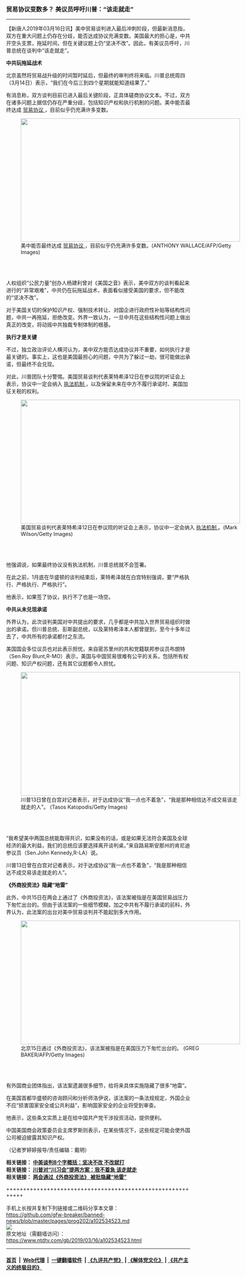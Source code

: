### 贸易协议变数多？ 美议员呼吁川普：“该走就走”
------------------------

<div class="post_content" itemprop="articleBody">
 <p>
  【新唐人2019年03月16日讯】美中贸易谈判进入最后冲刺阶段，但最新消息指，双方在重大问题上仍存在分歧，能否达成协议充满变数。美国最大的担心是，中共开空头支票，拖延时间，但在关键议题上仍“坚决不改”。因此，有美议员呼吁，川普总统在谈判中“该走就走”。
 </p>
 <p>
  <strong>
   中共玩拖延战术
  </strong>
 </p>
 <p>
  北京虽然将贸易战升级的时间暂时延后，但最终的审判终将来临。川普总统周四（3月14日）表示，“我们在今后三到四个星期就能知道结果了。”
 </p>
 <p>
  有消息称，双方谈判目前已进入最后关键阶段，正具体磋商协议文本。不过，双方在诸多问题上据信仍存在严重分歧，包括知识产权和执行机制的问题。美中能否最终达成
  <a href="https://www.ntdtv.com/gb/贸易协议.htm">
   贸易协议
  </a>
  ，目前似乎仍充满许多变数。
  <br/>
  <figure class="wp-caption alignnone" id="attachment_102534664" style="width: 600px">
   <img alt="" class="size-medium wp-image-102534664" height="337" src="https://www.ntdtv.com/assets/uploads/2019/03/p8942841a23827037-600x337.jpg" width="600">
    <br/><figcaption class="wp-caption-text">
     美中能否最终达成
     <a href="https://www.ntdtv.com/gb/贸易协议.htm">
      贸易协议
     </a>
     ，目前似乎仍充满许多变数。(ANTHONY WALLACE/AFP/Getty Images)
    </figcaption><br/>
   </img>
  </figure><br/>
  <br/>
  人权组织“公民力量”创办人杨建利曾对《美国之音》表示，美中双方的谈判看起来进行的“非常艰难”，中共仍在玩拖延战术，表面看似接受美国的要求，但不能改的“坚决不改”。
 </p>
 <p>
  对于美国关切的保护知识产权、强制技术转让、对国企进行政府性补贴等结构性问题，中共一再拖延，拒绝改变。外界一致认为，一旦中共在这些结构性问题上做出真正的改变，将动摇中共独裁专制体制的根基。
 </p>
 <p>
  <strong>
   执行才是关键
  </strong>
 </p>
 <p>
  不过，独立政治评论人横河认为，美中双方能否达成协议并不重要，如何执行才是最关键的。事实上，这也是美国最担心的问题，中共为了躲过一劫，很可能做出承诺，但最终不会兑现。
 </p>
 <p>
  对此，川普团队十分警惕。美国贸易谈判代表莱特希泽12日在参议院的听证会上表示，协议中一定会纳入
  <a href="https://www.ntdtv.com/gb/执法机制.htm">
   执法机制
  </a>
  ，以及保留未来在中方不履行承诺时、美国加征关税的权利。
  <br/>
  <figure class="wp-caption alignnone" id="attachment_102534675" style="width: 600px">
   <img alt="" class="size-medium wp-image-102534675" height="338" src="https://www.ntdtv.com/assets/uploads/2019/03/GettyImages-1132532606-800x450-1-600x338.jpg" width="600">
    <br/><figcaption class="wp-caption-text">
     美国贸易谈判代表莱特希泽12日在参议院的听证会上表示，协议中一定会纳入
     <a href="https://www.ntdtv.com/gb/执法机制.htm">
      执法机制
     </a>
     。(Mark Wilson/Getty Images)
    </figcaption><br/>
   </img>
  </figure><br/>
  <br/>
  他强调说，如果最终协议没有执法机制，川普总统就不会签署。
 </p>
 <p>
  在此之前，1月底在华盛顿的谈判结束后，莱特希泽就在白宫特别强调，要“严格执行、严格执行、严格执行”。
 </p>
 <p>
  他表示，如果签了协议，执行不了也是一场空。
 </p>
 <p>
  <strong>
   中共从未兑现承诺
  </strong>
 </p>
 <p>
  外界认为，此次谈判美国对中共提出的要求，几乎都是中共加入世界贸易组织时做出的承诺。但川普总统、彭斯副总统，以及莱特希泽本人都曾提到，至今十多年过去了，中共所有的承诺都付之东流。
 </p>
 <p>
  美国国会多位议员也对此表示担忧，来自密苏里州的共和党籍联邦参议员布朗特（Sen.Roy Blunt,R-MO）表示，美国与中国贸易很难有公平的关系，包括所有权问题、知识产权问题，还有其它议题都令人担忧。
  <br/>
  <figure class="wp-caption alignnone" id="attachment_102534679" style="width: 600px">
   <img alt="" class="size-medium wp-image-102534679" height="338" src="https://www.ntdtv.com/assets/uploads/2019/03/gettyimages-1133214334-594x594-600x338.jpg" width="600">
    <br/><figcaption class="wp-caption-text">
     川普13日曾在白宫对记者表示，对于达成协议“我一点也不着急”，“我是那种相信达不成交易该走就走的人”。 (Tasos Katopodis/Getty Images)
    </figcaption><br/>
   </img>
  </figure><br/>
  <br/>
  “我希望美中两国总统能取得共识，如果没有的话，或是如果无法符合美国及全球经济的最大利益，我们的总统应该要选择离开谈判桌。”来自路易斯安那州的肯尼迪参议员（Sen.John Kennedy,R-LA）说。
 </p>
 <p>
  川普13日曾在白宫对记者表示，对于达成协议“我一点也不着急”，“我是那种相信达不成交易该走就走的人”。
 </p>
 <p>
  <strong>
   《外商投资法》隐藏“地雷”
  </strong>
 </p>
 <p>
  此外，中共15日在两会上通过了《外商投资法》，该法案被指是在美国贸易战压力下匆忙出台的。但由于该法案的一些细节模糊，加之中共有不履行承诺的前科，外界认为，此法案的出台对美中贸易谈判并不能起到多大作用。
  <br/>
  <figure class="wp-caption alignnone" id="attachment_102534676" style="width: 600px">
   <img alt="" class="size-medium wp-image-102534676" height="338" src="https://www.ntdtv.com/assets/uploads/2019/03/gettyimages-1130611959-594x594-800x450-1-600x338.jpg" width="600">
    <br/><figcaption class="wp-caption-text">
     北京15日通过《外商投资法》，该法案被指是在美国压力下匆忙出台的。 (GREG BAKER/AFP/Getty Images)
    </figcaption><br/>
   </img>
  </figure><br/>
  <br/>
  有外国商业团体指出，该法案遗漏很多细节，给将来具体实施隐藏了很多“地雷”。
 </p>
 <p>
  在美国首都华盛顿的咨询顾问和分析师洛伊说，该法案的一条法规规定，外国企业不应“损害国家安全或公共利益”，影响国家安全的企业将受到审查。
 </p>
 <p>
  他表示，这些条文实质上是在给中国共产党干涉投资活动，提供便利。
 </p>
 <p>
  中国美国商会政策委员会主席罗斯则表示，在某些情况下，这些规定可能会使外国公司被迫披露其知识产权。
 </p>
 <p>
  （记者罗婷婷报导/责任编辑：戴明）
 </p>
 <p>
  <strong>
   相关链接：
   <a href="https://www.ntdtv.com/b5/2019/02/16/a102513260.html">
    中美谈判8个字概括：坚决不改 不改就打
   </a>
  </strong>
  <br/>
  <strong>
   相关链接：
   <a href="https://www.ntdtv.com/b5/2019/03/14/a102532689.html">
    川普对“川习会”提两方案：我不着急 该走就走
   </a>
  </strong>
  <br/>
  <strong>
   相关链接：
   <a href="https://www.ntdtv.com/b5/2019/03/15/a102533837.html">
    两会通过《外商投资法》 被批隐藏“地雷”
   </a>
  </strong>
 </p>
 <div class="single_ad">
 </div>
</div>

+++++++++++++++++++++++++++++++++++++++++++++++++++++++++++<br/><br/>
手机上长按并复制下列链接或二维码分享本文章：<br/>
https://github.com/gfw-breaker/banned-news/blob/master/pages/prog202/a102534523.md <br/>
<a href='https://github.com/gfw-breaker/banned-news/blob/master/pages/prog202/a102534523.md'><img src='https://github.com/gfw-breaker/banned-news/blob/master/pages/prog202/a102534523.md.png'/></a> <br/>
原文地址（需翻墙访问）：https://www.ntdtv.com/gb/2019/03/16/a102534523.html


------------------------
#### [首页](https://github.com/gfw-breaker/banned-news/blob/master/README.md) &nbsp;|&nbsp; [Web代理](https://github.com/labour-camp/helloworld) &nbsp;|&nbsp; [一键翻墙软件](https://github.com/gfw-breaker/nogfw/blob/master/README.md) &nbsp;| [《九评共产党》](https://github.com/gfw-breaker/9ping.md/blob/master/README.md#九评之一评共产党是什么) | [《解体党文化》](https://github.com/gfw-breaker/jtdwh.md/blob/master/README.md) | [《共产主义的终极目的》](https://github.com/gfw-breaker/gczydzjmd.md/blob/master/README.md)

